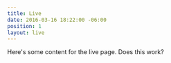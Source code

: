 ```yaml
---
title: Live
date: 2016-03-16 18:22:00 -06:00
position: 1
layout: live
---
```


Here's some content for the live page. Does this work?
